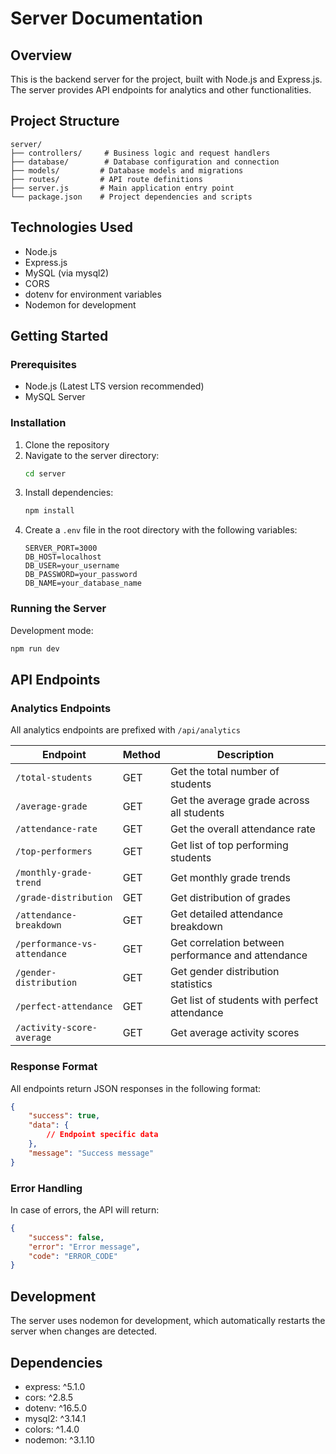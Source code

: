 # Server Documentation

## Overview
This is the backend server for the project, built with Node.js and Express.js. The server provides API endpoints for analytics and other functionalities.

## Project Structure
```
server/
├── controllers/     # Business logic and request handlers
├── database/        # Database configuration and connection
├── models/         # Database models and migrations
├── routes/         # API route definitions
├── server.js       # Main application entry point
└── package.json    # Project dependencies and scripts
```

## Technologies Used
- Node.js
- Express.js
- MySQL (via mysql2)
- CORS
- dotenv for environment variables
- Nodemon for development

## Getting Started

### Prerequisites
- Node.js (Latest LTS version recommended)
- MySQL Server

### Installation
1. Clone the repository
2. Navigate to the server directory:
   ```bash
   cd server
   ```
3. Install dependencies:
   ```bash
   npm install
   ```
4. Create a `.env` file in the root directory with the following variables:
   ```
   SERVER_PORT=3000
   DB_HOST=localhost
   DB_USER=your_username
   DB_PASSWORD=your_password
   DB_NAME=your_database_name
   ```

### Running the Server
Development mode:
```bash
npm run dev
```

## API Endpoints

### Analytics Endpoints
All analytics endpoints are prefixed with `/api/analytics`

| Endpoint | Method | Description |
|----------|--------|-------------|
| `/total-students` | GET | Get the total number of students |
| `/average-grade` | GET | Get the average grade across all students |
| `/attendance-rate` | GET | Get the overall attendance rate |
| `/top-performers` | GET | Get list of top performing students |
| `/monthly-grade-trend` | GET | Get monthly grade trends |
| `/grade-distribution` | GET | Get distribution of grades |
| `/attendance-breakdown` | GET | Get detailed attendance breakdown |
| `/performance-vs-attendance` | GET | Get correlation between performance and attendance |
| `/gender-distribution` | GET | Get gender distribution statistics |
| `/perfect-attendance` | GET | Get list of students with perfect attendance |
| `/activity-score-average` | GET | Get average activity scores |

### Response Format
All endpoints return JSON responses in the following format:
```json
{
    "success": true,
    "data": {
        // Endpoint specific data
    },
    "message": "Success message"
}
```

### Error Handling
In case of errors, the API will return:
```json
{
    "success": false,
    "error": "Error message",
    "code": "ERROR_CODE"
}
```

## Development
The server uses nodemon for development, which automatically restarts the server when changes are detected.

## Dependencies
- express: ^5.1.0
- cors: ^2.8.5
- dotenv: ^16.5.0
- mysql2: ^3.14.1
- colors: ^1.4.0
- nodemon: ^3.1.10
